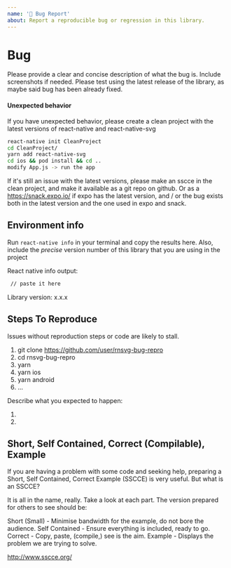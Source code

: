 ```yaml
---
name: '🐛 Bug Report'
about: Report a reproducible bug or regression in this library.
---
```


# Bug

Please provide a clear and concise description of what the bug is.
Include screenshots if needed.
Please test using the latest release of the library, as maybe said bug has been already fixed.

#### Unexpected behavior

If you have unexpected behavior, please create a clean project with the latest versions of react-native and react-native-svg

```bash
react-native init CleanProject
cd CleanProject/
yarn add react-native-svg
cd ios && pod install && cd ..
modify App.js -> run the app
```

If it's still an issue with the latest versions,
please make an sscce in the clean project,
and make it available as a git repo on github.
Or as a https://snack.expo.io/ if expo has the latest version,
and / or the bug exists both in the latest version and the one used in expo and snack.

## Environment info

Run `react-native info` in your terminal and copy the results here. Also, include the *precise* version number of this library that you are using in the project


React native info output:

```bash
 // paste it here
```

Library version: x.x.x

## Steps To Reproduce

Issues without reproduction steps or code are likely to stall.

1. git clone https://github.com/user/rnsvg-bug-repro
2. cd rnsvg-bug-repro
3. yarn
4. yarn ios
5. yarn android
6. ...

Describe what you expected to happen:

1.
2.

## Short, Self Contained, Correct (Compilable), Example

If you are having a problem with some code and seeking help, preparing a Short, Self Contained, Correct Example (SSCCE) is very useful. But what is an SSCCE?

It is all in the name, really. Take a look at each part. The version prepared for others to see should be:

Short (Small) - Minimise bandwidth for the example, do not bore the audience.
Self Contained - Ensure everything is included, ready to go.
Correct - Copy, paste, (compile,) see is the aim.
Example - Displays the problem we are trying to solve.

http://www.sscce.org/
